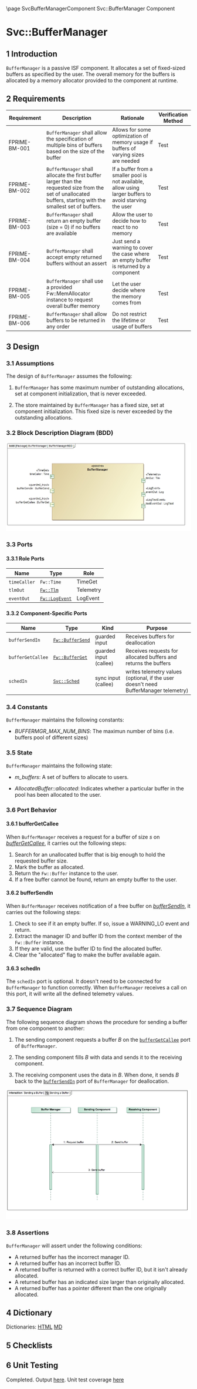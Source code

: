 \page SvcBufferManagerComponent Svc::BufferManager Component
# Svc::BufferManager

## 1 Introduction

`BufferManager` is a passive ISF component.
It allocates a set of fixed-sized buffers as specified by the user. The overall memory for the buffers is allocated by a memory allocator provided to the component at runtime.

## 2 Requirements

Requirement | Description | Rationale | Verification Method
---- | ---- | ---- | ----
FPRIME-BM-001 | `BufferManager` shall allow the specification of multiple bins of buffers based on the size of the buffer|Allows for some optimization of memory usage if buffers of varying sizes are needed|Test|
FPRIME-BM-002 | `BufferManager` shall allocate the first buffer larger than the requested size from the set of unallocated buffers, starting with the smallest set of buffers.|If a buffer from a smaller pool is not available, allow using larger buffers to avoid starving the user| Test|
FPRIME-BM-003 | `BufferManager` shall return an empty buffer (size = 0) if no buffers are available|Allow the user to decide how to react to no memory|Test|
FPRIME-BM-004 | `BufferManager` shall accept empty returned buffers without an assert|Just send a warning to cover the case where an empty buffer is returned by a component|Test
FPRIME-BM-005 | `BufferManager` shall use a provided Fw::MemAllocator instance to request overall buffer memory|Let the user decide where the memory comes from|Test
FPRIME-BM-006 | `BufferManager` shall allow buffers to be returned in any order|Do not restrict the lifetime or usage of buffers|Test

## 3 Design

### 3.1 Assumptions

The design of `BufferManager` assumes the following:

1. `BufferManager` has some maximum number of outstanding allocations, 
set at component initialization, that is never exceeded.

2. The store maintained by `BufferManager` has a fixed size, 
set at component initialization.
This fixed size is never exceeded by the outstanding allocations.

### 3.2 Block Description Diagram (BDD)

![`BufferManager` BDD](img/BufferManagerBDD.jpg "BufferManager")

### 3.3 Ports

#### 3.3.1 Role Ports

Name | Type | Role
-----| ---- | ----
`timeCaller` | `Fw::Time` | TimeGet
`tlmOut` | [`Fw::Tlm`](../../../Fw/Tlm/docs/sdd.html) | Telemetry
`eventOut` | [`Fw::LogEvent`](../../../Fw/Log/docs/sdd.html) | LogEvent

#### 3.3.2 Component-Specific Ports

Name | Type | Kind | Purpose
---- | ---- | ---- | ----
<a name="bufferSendIn">`bufferSendIn`</a> | [`Fw::BufferSend`](../../../Fw/Buffer/docs/sdd.html) | guarded input | Receives buffers for deallocation
<a name="bufferGetCallee">`bufferGetCallee`</a> | [`Fw::BufferGet`](../../../Fw/Buffer/docs/sdd.html) | guarded input (callee) | Receives requests for allocated buffers and returns the buffers
<a name="schedIn">`schedIn`</a> | [`Svc::Sched`](../../../Svc/Sched/docs/sdd.html) | sync input (callee) | writes telemetry values (optional, if the user doesn't need BufferManager telemetry)

### 3.4 Constants

`BufferManager` maintains the following constants:

* <a name="BUFFERMGR_MAX_NUM_BINS">*BUFFERMGR_MAX_NUM_BINS*</a>:
The maximun number of bins (i.e. buffers pool of different sizes)

### 3.5 State

`BufferManager` maintains the following state:

* <a name="m_buffers">*m_buffers*</a>:
A set of buffers to allocate to users.

* <a name="AllocatedBuffer::allocated">*AllocatedBuffer::allocated*</a>:
Indicates whether a particular buffer in the pool has been allocated to the user.

### 3.6 Port Behavior

#### 3.6.1 bufferGetCallee

When `BufferManager` receives a request for a buffer of size *s* on
[*bufferGetCallee*](#bufferGetCallee), it carries out the following steps:

1. Search for an unallocated buffer that is big enough to hold the requested buffer size.
2. Mark the buffer as allocated.
3. Return the `Fw::Buffer` instance to the user.
4. If a free buffer cannot be found, return an empty buffer to the user.

#### 3.6.2 bufferSendIn

When `BufferManager` receives notification of a free buffer on
[*bufferSendIn*](#bufferSendIn), it carries out the following steps:

1. Check to see if it an empty buffer. If so, issue a WARNING_LO event and return.
2. Extract the manager ID and buffer ID from the context member of the `Fw::Buffer` instance.
3. If they are valid, use the buffer ID to find the allocated buffer.
4. Clear the "allocated" flag to make the buffer available again.

#### 3.6.3 schedIn

The `schedIn` port is optional. It doesn't need to be connected for `BufferManager` to function correctly. When `BufferManager` receives a call on this port, it will write all the defined telemetry values.

### 3.7 Sequence Diagram

The following sequence diagram shows the procedure for sending a buffer
from one component to another:

1. The sending component requests a buffer *B* on the
[`bufferGetCallee`](#bufferGetCallee) port of `BufferManager`.

2. The sending component fills *B* with data and sends it to the receiving
component.

3. The receiving component uses the data in *B*. When done, it sends *B* back
to the [`bufferSendIn`](#bufferSendIn) port of `BufferManager` for deallocation.

![`BufferManager` Sending a Buffer](img/SendingABuffer.jpg "SequenceDiagram")

### 3.8 Assertions

`BufferManager` will assert under the following conditions:

* A returned buffer has the incorrect manager ID.
* A returned buffer has an incorrect buffer ID.
* A returned buffer is returned with a correct buffer ID, but it isn't already allocated.
* A returned buffer has an indicated size larger than originally allocated.
* A returned buffer has a pointer different than the one originally allocated.

## 4 Dictionary

Dictionaries: [HTML](BufferManager.html) [MD](BufferManager.md)

## 5 Checklists


## 6 Unit Testing

Completed. 
Output [here](test/ut/output/test.txt).
Unit test coverage [here](test/ut/output/BufferManagerComponentImpl.cpp.gcov)

